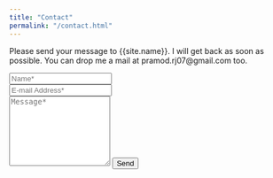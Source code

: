 ```yaml
---
title: "Contact"
permalink: "/contact.html"
---
```


<form action="https://formspree.io/f/mvovqwba" method="POST">    
<p class="mb-4">Please send your message to {{site.name}}. I will get back as soon as possible. You can drop me a mail at pramod.rj07@gmail.com too.</p>
<div class="form-group row">
<div class="col-md-6">
<input class="form-control" type="text" name="name" placeholder="Name*" required>
</div>
<div class="col-md-6">
<input class="form-control" type="email" name="_replyto" placeholder="E-mail Address*" required>
</div>
</div>
<textarea rows="8" class="form-control mb-3" name="message" placeholder="Message*" required></textarea>    
<input class="btn btn-success" type="submit" value="Send">
</form>